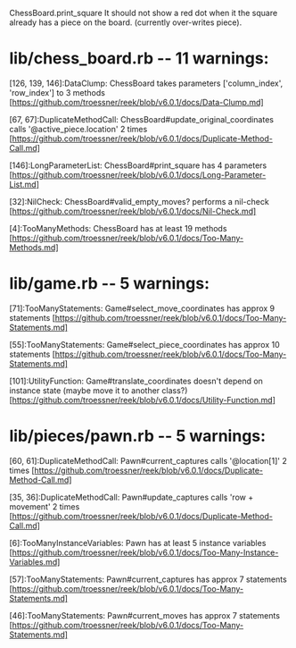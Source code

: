 ChessBoard.print_square
It should not show a red dot when it the square already has a piece on the board. (currently over-writes piece).

# lib/chess_board.rb -- 11 warnings:

[126, 139, 146]:DataClump: ChessBoard takes parameters ['column_index', 'row_index'] to 3 methods 
[https://github.com/troessner/reek/blob/v6.0.1/docs/Data-Clump.md]

[67, 67]:DuplicateMethodCall: ChessBoard#update_original_coordinates calls '@active_piece.location' 2 times 
[https://github.com/troessner/reek/blob/v6.0.1/docs/Duplicate-Method-Call.md]

[146]:LongParameterList: ChessBoard#print_square has 4 parameters 
[https://github.com/troessner/reek/blob/v6.0.1/docs/Long-Parameter-List.md]

[32]:NilCheck: ChessBoard#valid_empty_moves? performs a nil-check 
[https://github.com/troessner/reek/blob/v6.0.1/docs/Nil-Check.md]

[4]:TooManyMethods: ChessBoard has at least 19 methods 
[https://github.com/troessner/reek/blob/v6.0.1/docs/Too-Many-Methods.md]

# lib/game.rb -- 5 warnings:

[71]:TooManyStatements: Game#select_move_coordinates has approx 9 statements 
[https://github.com/troessner/reek/blob/v6.0.1/docs/Too-Many-Statements.md]

[55]:TooManyStatements: Game#select_piece_coordinates has approx 10 statements 
[https://github.com/troessner/reek/blob/v6.0.1/docs/Too-Many-Statements.md]

[101]:UtilityFunction: Game#translate_coordinates doesn't depend on instance state (maybe move it to another class?) 
[https://github.com/troessner/reek/blob/v6.0.1/docs/Utility-Function.md]

# lib/pieces/pawn.rb -- 5 warnings:

  [60, 61]:DuplicateMethodCall: Pawn#current_captures calls '@location[1]' 2 times 
  [https://github.com/troessner/reek/blob/v6.0.1/docs/Duplicate-Method-Call.md]

  [35, 36]:DuplicateMethodCall: Pawn#update_captures calls 'row + movement' 2 times 
  [https://github.com/troessner/reek/blob/v6.0.1/docs/Duplicate-Method-Call.md]

  [6]:TooManyInstanceVariables: Pawn has at least 5 instance variables 
  [https://github.com/troessner/reek/blob/v6.0.1/docs/Too-Many-Instance-Variables.md]

  [57]:TooManyStatements: Pawn#current_captures has approx 7 statements 
  [https://github.com/troessner/reek/blob/v6.0.1/docs/Too-Many-Statements.md]

  [46]:TooManyStatements: Pawn#current_moves has approx 7 statements 
  [https://github.com/troessner/reek/blob/v6.0.1/docs/Too-Many-Statements.md]